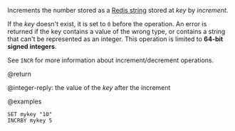 Increments the number stored as a [Redis string](/docs/data-types/strings) stored at _key_ by _increment_.

If the _key_ doesn't exist, it is set to `0` before the operation.
An error is returned if the key contains a value of the wrong type, or contains a string that can't be represented as an integer.
This operation is limited to **64-bit signed integers**.

See `INCR` for more information about increment/decrement operations.

@return

@integer-reply: the value of the _key_ after the increment

@examples

```cli
SET mykey "10"
INCRBY mykey 5
```
